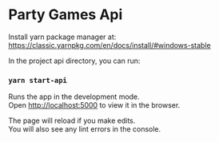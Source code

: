 # Party Games Api

Install yarn package manager at:
https://classic.yarnpkg.com/en/docs/install/#windows-stable

In the project api directory, you can run:

### `yarn start-api`

Runs the app in the development mode.<br />
Open [http://localhost:5000](http://localhost:5000) to view it in the browser.

The page will reload if you make edits.<br />
You will also see any lint errors in the console.
